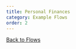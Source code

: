```yaml
---
title: Personal Finances
category: Example Flows
order: 2
---
```


[<i class="fa fa-arrow-up" aria-hidden="true"></i> Back to Flows](/cloud/flows)
